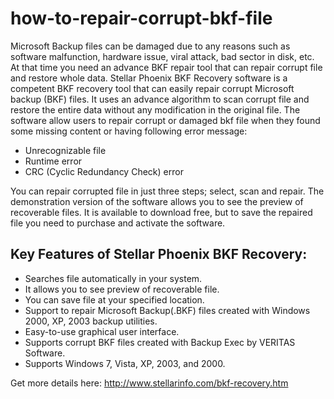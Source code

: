 how-to-repair-corrupt-bkf-file
==============================

Microsoft Backup files can be damaged due to any reasons such as software malfunction, hardware issue, viral attack, bad sector in disk, etc. At that time you need an advance BKF repair tool that can repair corrupt file and restore whole data.
Stellar Phoenix BKF Recovery software is a competent BKF recovery tool that can easily repair corrupt Microsoft backup (BKF) files. It uses an advance algorithm to scan corrupt file and restore the entire data without any modification in the original file. The software allow users to repair corrupt or damaged bkf file when they found some missing content or having following error message:

 - Unrecognizable file
 - Runtime error
 - CRC (Cyclic Redundancy Check) error

You can repair corrupted file in just three steps; select, scan and repair. The demonstration version of the software allows you to see the preview of recoverable files. It is available to download free, but to save the repaired file you need to purchase and activate the software.

Key Features of Stellar Phoenix BKF Recovery:
---------------------------------------------

- Searches file automatically in your system.
- It allows you to see preview of recoverable file.
- You can save file at your specified location.
- Support to repair Microsoft Backup(.BKF) files created with Windows 2000, XP, 2003 backup utilities.
- Easy-to-use graphical user interface.
- Supports corrupt BKF files created with Backup Exec by VERITAS Software.
- Supports Windows 7, Vista, XP, 2003, and 2000.

Get more details here: http://www.stellarinfo.com/bkf-recovery.htm
